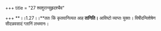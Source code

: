 +++
title = "27 श्वशुरान्सुहृदश्चैव"

+++
**।।1.27।।**ततः किं कृतवानित्यत आह **तानिति।** आविष्टो व्याप्तः
युक्तः। विषीदन्विशेषेण सीदन्नवसादं ग्लानिं लभमानः।  
  
